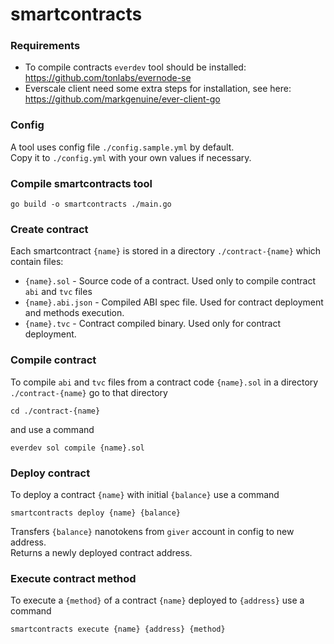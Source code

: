 # smartcontracts

### Requirements
* To compile contracts `everdev` tool should be installed: https://github.com/tonlabs/evernode-se
* Everscale client need some extra steps for installation, see here: https://github.com/markgenuine/ever-client-go

### Config
A tool uses config file `./config.sample.yml` by default. \
Copy it to `./config.yml` with your own values if necessary.

### Compile smartcontracts tool
```
go build -o smartcontracts ./main.go
```

### Create contract
Each smartcontract `{name}` is stored in a directory `./contract-{name}` which contain files:
* `{name}.sol` - Source code of a contract. Used only to compile contract `abi` and `tvc` files
* `{name}.abi.json` - Compiled ABI spec file. Used for contract deployment and methods execution.
* `{name}.tvc` - Contract compiled binary. Used only for contract deployment.

### Compile contract
To compile `abi` and `tvc` files from a contract code `{name}.sol` in a directory `./contract-{name}` go to that directory
```
cd ./contract-{name}
```
and use a command 
```
everdev sol compile {name}.sol
```

### Deploy contract
To deploy a contract `{name}` with initial `{balance}` use a command
```
smartcontracts deploy {name} {balance}
```
Transfers `{balance}` nanotokens from `giver` account in config to new address. \
Returns a newly deployed contract address.

### Execute contract method
To execute a `{method}` of a contract `{name}` deployed to `{address}` use a command
```
smartcontracts execute {name} {address} {method}
```

